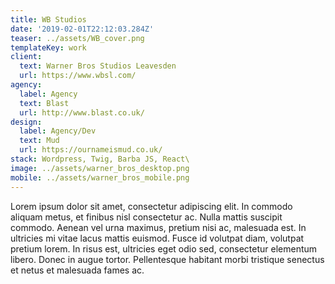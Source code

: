 ```yaml
---
title: WB Studios
date: '2019-02-01T22:12:03.284Z'
teaser: ../assets/WB_cover.png
templateKey: work
client:
  text: Warner Bros Studios Leavesden
  url: https://www.wbsl.com/
agency:
  label: Agency
  text: Blast
  url: http://www.blast.co.uk/
design:
  label: Agency/Dev
  text: Mud
  url: https://ournameismud.co.uk/
stack: Wordpress, Twig, Barba JS, React\
image: ../assets/warner_bros_desktop.png
mobile: ../assets/warner_bros_mobile.png
---
```


Lorem ipsum dolor sit amet, consectetur adipiscing elit. In commodo aliquam metus, et finibus nisl consectetur ac. Nulla mattis suscipit commodo. Aenean vel urna maximus, pretium nisi ac, malesuada est. In ultricies mi vitae lacus mattis euismod. Fusce id volutpat diam, volutpat pretium lorem. In risus est, ultricies eget odio sed, consectetur elementum libero. Donec in augue tortor. Pellentesque habitant morbi tristique senectus et netus et malesuada fames ac.
